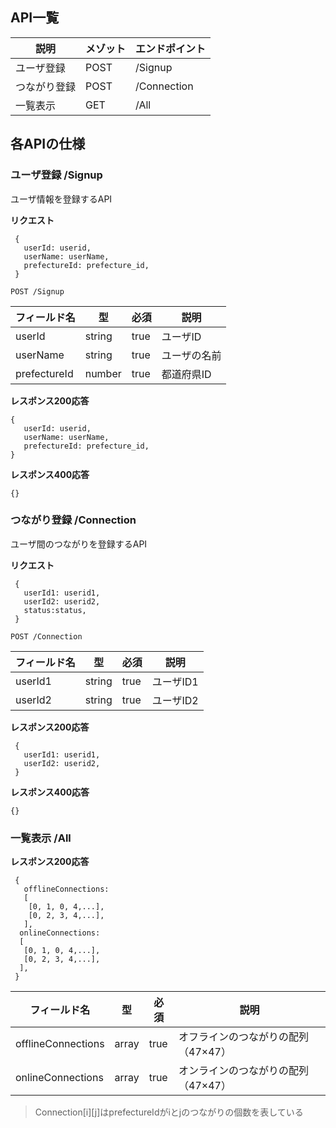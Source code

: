 ## API一覧
説明|メゾット|エンドポイント
 -- | -- | -- 
ユーザ登録 | POST |/Signup
つながり登録 | POST |/Connection
一覧表示 | GET |/All

## 各APIの仕様

### ユーザ登録 /Signup
ユーザ情報を登録するAPI

**リクエスト**
```
 {
   userId: userid,
   userName: userName,
   prefectureId: prefecture_id,
 }
 ```

 ```
 POST /Signup
 ```
 
 フィールド名 | 型 | 必須 | 説明
 -- | -- | -- | --
userId|string|true|ユーザID
userName|string|true|ユーザの名前
prefectureId|number|true|都道府県ID

**レスポンス200応答**
```
{
   userId: userid,
   userName: userName,
   prefectureId: prefecture_id,
}
```
**レスポンス400応答**
```
{}
```

### つながり登録 /Connection
ユーザ間のつながりを登録するAPI

**リクエスト**
```
 {
   userId1: userid1,
   userId2: userid2,
   status:status,
 }
 ```

 ```
 POST /Connection
 ```
 
 フィールド名 | 型 | 必須 | 説明
 -- | -- | -- | --
userId1|string|true|ユーザID1
userId2|string|true|ユーザID2

**レスポンス200応答**
```
 {
   userId1: userid1,
   userId2: userid2,
 }
 ```
**レスポンス400応答**
```
{}
```

### 一覧表示 /All
**レスポンス200応答**
```
 {
   offlineConnections:
   [
    [0, 1, 0, 4,...],
    [0, 2, 3, 4,...],
   ],
  onlineConnections:
  [
   [0, 1, 0, 4,...],
   [0, 2, 3, 4,...],
  ],
 }
 ```
 フィールド名 | 型 | 必須 | 説明
 -- | -- | -- | --
offlineConnections|array|true|オフラインのつながりの配列（47×47）
onlineConnections|array|true|オンラインのつながりの配列（47×47）
> Connection[i][j]はprefectureIdがiとjのつながりの個数を表している
